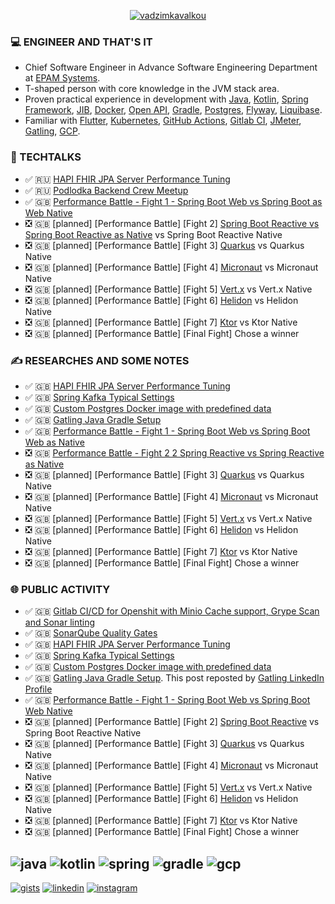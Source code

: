 <p align="center"><a href="https://github.com/fragaly" target="blank"><img align="center" src="https://github-readme-stats.vercel.app/api?username=fragaly&theme=dark&show_icons=true&count_private=true&include_all_commits=true" alt="vadzimkavalkou" /></a></p>

### 💻 ENGINEER AND THAT'S IT

*  Chief Software Engineer in Advance Software Engineering Department at [EPAM Systems](http://epam.com/).
*  T-shaped person with core knowledge in the JVM stack area. 
*  Proven practical experience in development with [Java](https://www.java.com/en/), [Kotlin](https://kotlinlang.org/), [Spring Framework](https://spring.io/projects/spring-boot), [JIB](https://github.com/GoogleContainerTools/jib), [Docker](https://www.docker.com/), [Open API](https://www.openapis.org/), [Gradle](https://gradle.org/), [Postgres](https://www.postgresql.org/), [Flyway](https://flywaydb.org/), [Liquibase](https://www.liquibase.org/).
*  Familiar with [Flutter](https://flutter.dev/), [Kubernetes](https://kubernetes.io/docs/concepts/overview/what-is-kubernetes/), [GitHub Actions](https://github.com/features/actions), [Gitlab CI](https://docs.gitlab.com/ee/ci/), [JMeter](https://jmeter.apache.org/), [Gatling](https://gatling.io/), [GCP](https://cloud.google.com/gcp/).

### 🎥 TECHTALKS

* ✅	🇷🇺 [HAPI FHIR JPA Server Performance Tuning](https://wearecommunity.io/events/aen-meetup-performance-investigations-hapi-fhir-jpa-server-tuning/talks/16982)
* ✅ 🇷🇺 [Podlodka Backend Crew Meetup](https://podlodka.io/becrew#buy)
* ✅ 🇬🇧 [Performance Battle - Fight 1 - Spring Boot Web vs Spring Boot as Web Native](https://www.youtube.com/watch?v=SgBSDg44OyA)
* ❎ 🇬🇧 [planned] [Performance Battle] [Fight 2] [Spring Boot Reactive vs Spring Boot Reactive as Native](https://docs.spring.io/spring-framework/docs/current/reference/html/web-reactive.html) vs Spring Boot Reactive Native
* ❎ 🇬🇧 [planned] [Performance Battle] [Fight 3] [Quarkus](https://quarkus.io/) vs Quarkus Native
* ❎ 🇬🇧 [planned] [Performance Battle] [Fight 4] [Micronaut](https://micronaut.io/) vs Micronaut Native
* ❎ 🇬🇧 [planned] [Performance Battle] [Fight 5] [Vert.x](https://vertx.io/) vs Vert.x Native
* ❎ 🇬🇧 [planned] [Performance Battle] [Fight 6] [Helidon](https://helidon.io/) vs Helidon Native
* ❎ 🇬🇧 [planned] [Performance Battle] [Fight 7] [Ktor](https://ktor.io/) vs Ktor Native
* ❎ 🇬🇧 [planned] [Performance Battle] [Final Fight] Chose a winner

### ✍️ RESEARCHES AND SOME NOTES

* ✅	🇬🇧 [HAPI FHIR JPA Server Performance Tuning](https://github.com/fragaLY/blog/blob/main/hapi-fhir-jpaserver/HAPI-FHIR-JPASERVER.md)
* ✅	🇬🇧 [Spring Kafka Typical Settings](https://github.com/fragaLY/blog/blob/main/spring-kafka/SPRING-KAFKA-TYPICAL-SETTINGS.md)
* ✅	🇬🇧 [Custom Postgres Docker image with predefined data](https://github.com/fragaLY/blog/blob/main/postgres-custom-image/POSTGRES-CUSTOM-IMAGE.md)
* ✅ 🇬🇧 [Gatling Java Gradle Setup](https://github.com/fragaLY/blog/blob/main/gatling-java-gradle-setup/GATLING-JAVA-GRADLE-SETUP.md)
* ✅ 🇬🇧 [Performance Battle - Fight 1 - Spring Boot Web vs Spring Boot Web as Native](https://github.com/fragaLY/blog/blob/main/spring-boot-web_vs_spring-boot-web-native/SPRING-BOOT-WEB_VS_SPRING-BOOT-WEB-NATIVE.md)
* ❎ 🇬🇧 [Performance Battle - Fight 2 2 Spring Reactive vs Spring Reactive as Native](https://github.com/fragaLY/blog/blob/main/spring-boot-reactive_vs_spring-boot-reactive-native/SPRING-BOOT-REACTIVE_VS_SPRING-BOOT-REACTIVE-NATIVE.md)
* ❎ 🇬🇧 [planned] [Performance Battle] [Fight 3] [Quarkus](https://quarkus.io/) vs Quarkus Native
* ❎ 🇬🇧 [planned] [Performance Battle] [Fight 4] [Micronaut](https://micronaut.io/) vs Micronaut Native
* ❎ 🇬🇧 [planned] [Performance Battle] [Fight 5] [Vert.x](https://vertx.io/) vs Vert.x Native
* ❎ 🇬🇧 [planned] [Performance Battle] [Fight 6] [Helidon](https://helidon.io/) vs Helidon Native
* ❎ 🇬🇧 [planned] [Performance Battle] [Fight 7] [Ktor](https://ktor.io/) vs Ktor Native
* ❎ 🇬🇧 [planned] [Performance Battle] [Final Fight] Chose a winner

### 🌐 PUBLIC ACTIVITY

* ✅	🇬🇧 [Gitlab CI/CD for Openshit with Minio Cache support, Grype Scan and Sonar linting](https://www.linkedin.com/posts/vadzimkavalkou_gitlab-cicd-for-openshit-with-minio-cache-activity-6925076570030137344-7hw1?utm_source=linkedin_share&utm_medium=member_desktop_web)
* ✅	🇬🇧 [SonarQube Quality Gates](https://www.linkedin.com/posts/vadzimkavalkou_quality-sonarqube-pipeline-activity-6927978778790879232-NjO8?utm_source=linkedin_share&utm_medium=member_desktop_web)
* ✅	🇬🇧 [HAPI FHIR JPA Server Performance Tuning](https://www.linkedin.com/posts/vadzimkavalkou_github-fragalyblog-my-technical-investigations-activity-6930854021268131840-RXhV?utm_source=linkedin_share&utm_medium=member_desktop_web)
* ✅ 🇬🇧 [Spring Kafka Typical Settings](https://www.linkedin.com/posts/vadzimkavalkou_github-fragalyblog-my-technical-investigations-activity-6933311242644152320-h1hN?utm_source=linkedin_share&utm_medium=member_desktop_web)
* ✅ 🇬🇧 [Custom Postgres Docker image with predefined data](https://www.linkedin.com/posts/vadzimkavalkou_github-fragalyblog-my-technical-investigations-activity-6935504139665747969-7bzN?utm_source=linkedin_share&utm_medium=member_desktop_web)
* ✅ 🇬🇧 [Gatling Java Gradle Setup](https://www.linkedin.com/posts/vadzimkavalkou_github-fragalyblog-my-technical-investigations-activity-6943509537580572672-S_Z9?utm_source=linkedin_share&utm_medium=member_desktop_web). This post reposted by [Gatling LinkedIn Profile](https://www.linkedin.com/posts/gatling_github-fragalyblog-my-technical-investigations-activity-6944652888241545216-E-mN?utm_source=linkedin_share&utm_medium=member_desktop_web)
* ✅ 🇬🇧 [Performance Battle - Fight 1 - Spring Boot Web vs Spring Boot Web Native](https://www.linkedin.com/posts/vadzimkavalkou_github-fragalyblog-my-technical-investigations-activity-6954495293006434304-yBWj?utm_source=linkedin_share&utm_medium=member_desktop_web)
* ❎ 🇬🇧 [planned] [Performance Battle] [Fight 2] [Spring Boot Reactive](https://docs.spring.io/spring-framework/docs/current/reference/html/web-reactive.html) vs Spring Boot Reactive Native
* ❎ 🇬🇧 [planned] [Performance Battle] [Fight 3] [Quarkus](https://quarkus.io/) vs Quarkus Native
* ❎ 🇬🇧 [planned] [Performance Battle] [Fight 4] [Micronaut](https://micronaut.io/) vs Micronaut Native
* ❎ 🇬🇧 [planned] [Performance Battle] [Fight 5] [Vert.x](https://vertx.io/) vs Vert.x Native
* ❎ 🇬🇧 [planned] [Performance Battle] [Fight 6] [Helidon](https://helidon.io/) vs Helidon Native
* ❎ 🇬🇧 [planned] [Performance Battle] [Fight 7] [Ktor](https://ktor.io/) vs Ktor Native
* ❎ 🇬🇧 [planned] [Performance Battle] [Final Fight] Chose a winner

![java](https://img.shields.io/static/v1?logo=java&style=for-the-badge&label=java&message=advanced)
![kotlin](https://img.shields.io/static/v1?logo=kotlin&style=for-the-badge&label=kotlin&message=intermediate)
![spring](https://img.shields.io/static/v1?logo=spring&style=for-the-badge&label=spring&message=advanced)
![gradle](https://img.shields.io/static/v1?logo=gradle&style=for-the-badge&label=gradle&message=intermediate)
![gcp](https://img.shields.io/static/v1?logo=googlecloud&style=for-the-badge&label=GCP&message=intermediate)
-------------
[ ![gists](https://img.shields.io/static/v1?logo=github&style=for-the-badge&label=gists&message=fragaLY)](https://gist.github.com/fragaLY)
[ ![linkedin](https://img.shields.io/static/v1?logo=linkedin&style=for-the-badge&label=linkedin&message=vadzimkavalkou)](https://www.linkedin.com/in/vadzimkavalkou/)
[ ![instagram](https://img.shields.io/static/v1?logo=instagram&style=for-the-badge&label=instagram&message=marnotrawny.syn)](https://www.instagram.com/marnotrawny.syn/)
